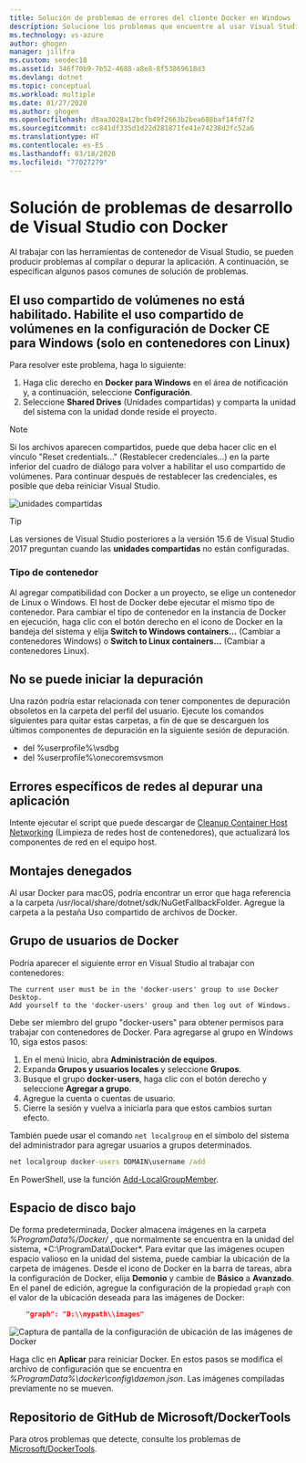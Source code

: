 ```yaml
---
title: Solución de problemas de errores del cliente Docker en Windows | Microsoft Docs
description: Solucione los problemas que encuentre al usar Visual Studio para crear e implementar aplicaciones web en Docker en Windows mediante Visual Studio.
ms.technology: vs-azure
author: ghogen
manager: jillfra
ms.custom: seodec18
ms.assetid: 346f70b9-7b52-4688-a8e8-8f53869618d3
ms.devlang: dotnet
ms.topic: conceptual
ms.workload: multiple
ms.date: 01/27/2020
ms.author: ghogen
ms.openlocfilehash: d8aa3028a12bcfb49f2663b2bea688baf14fd7f2
ms.sourcegitcommit: cc841df335d1d22d281871fe41e74238d2fc52a6
ms.translationtype: HT
ms.contentlocale: es-ES
ms.lasthandoff: 03/18/2020
ms.locfileid: "77027279"
---
```

# <a name="troubleshoot-visual-studio-development-with-docker"></a>Solución de problemas de desarrollo de Visual Studio con Docker

Al trabajar con las herramientas de contenedor de Visual Studio, se pueden producir problemas al compilar o depurar la aplicación. A continuación, se especifican algunos pasos comunes de solución de problemas.

## <a name="volume-sharing-is-not-enabled-enable-volume-sharing-in-the-docker-ce-for-windows-settings--linux-containers-only"></a>El uso compartido de volúmenes no está habilitado. Habilite el uso compartido de volúmenes en la configuración de Docker CE para Windows (solo en contenedores con Linux)

Para resolver este problema, haga lo siguiente:

1. Haga clic derecho en **Docker para Windows** en el área de notificación y, a continuación, seleccione **Configuración**.
1. Seleccione **Shared Drives** (Unidades compartidas) y comparta la unidad del sistema con la unidad donde reside el proyecto.

> [!NOTE]
> Si los archivos aparecen compartidos, puede que deba hacer clic en el vínculo "Reset credentials..." (Restablecer credenciales...) en la parte inferior del cuadro de diálogo para volver a habilitar el uso compartido de volúmenes. Para continuar después de restablecer las credenciales, es posible que deba reiniciar Visual Studio.

![unidades compartidas](media/troubleshooting-docker-errors/shareddrives.png)

> [!TIP]
> Las versiones de Visual Studio posteriores a la versión 15.6 de Visual Studio 2017 preguntan cuando las **unidades compartidas** no están configuradas.

### <a name="container-type"></a>Tipo de contenedor

Al agregar compatibilidad con Docker a un proyecto, se elige un contenedor de Linux o Windows. El host de Docker debe ejecutar el mismo tipo de contenedor. Para cambiar el tipo de contenedor en la instancia de Docker en ejecución, haga clic con el botón derecho en el icono de Docker en la bandeja del sistema y elija **Switch to Windows containers...** (Cambiar a contenedores Windows) o **Switch to Linux containers...** (Cambiar a contenedores Linux).

## <a name="unable-to-start-debugging"></a>No se puede iniciar la depuración

Una razón podría estar relacionada con tener componentes de depuración obsoletos en la carpeta del perfil del usuario. Ejecute los comandos siguientes para quitar estas carpetas, a fin de que se descarguen los últimos componentes de depuración en la siguiente sesión de depuración.

- del %userprofile%\vsdbg
- del %userprofile%\onecoremsvsmon

## <a name="errors-specific-to-networking-when-debugging-your-application"></a>Errores específicos de redes al depurar una aplicación

Intente ejecutar el script que puede descargar de [Cleanup Container Host Networking](https://github.com/MicrosoftDocs/Virtualization-Documentation/tree/master/windows-server-container-tools/CleanupContainerHostNetworking) (Limpieza de redes host de contenedores), que actualizará los componentes de red en el equipo host.

## <a name="mounts-denied"></a>Montajes denegados

Al usar Docker para macOS, podría encontrar un error que haga referencia a la carpeta /usr/local/share/dotnet/sdk/NuGetFallbackFolder. Agregue la carpeta a la pestaña Uso compartido de archivos de Docker.

## <a name="docker-users-group"></a>Grupo de usuarios de Docker

Podría aparecer el siguiente error en Visual Studio al trabajar con contenedores:

```
The current user must be in the 'docker-users' group to use Docker Desktop. 
Add yourself to the 'docker-users' group and then log out of Windows.
```

Debe ser miembro del grupo "docker-users" para obtener permisos para trabajar con contenedores de Docker.  Para agregarse al grupo en Windows 10, siga estos pasos:

1. En el menú Inicio, abra **Administración de equipos**.
1. Expanda **Grupos y usuarios locales** y seleccione **Grupos**.
1. Busque el grupo **docker-users**, haga clic con el botón derecho y seleccione **Agregar a grupo**.
1. Agregue la cuenta o cuentas de usuario.
1. Cierre la sesión y vuelva a iniciarla para que estos cambios surtan efecto.

También puede usar el comando `net localgroup` en el símbolo del sistema del administrador para agregar usuarios a grupos determinados.

```cmd
net localgroup docker-users DOMAIN\username /add
```

En PowerShell, use la función [Add-LocalGroupMember](/powershell/module/microsoft.powershell.localaccounts/add-localgroupmember).

## <a name="low-disk-space"></a>Espacio de disco bajo

De forma predeterminada, Docker almacena imágenes en la carpeta *%ProgramData%/Docker/* , que normalmente se encuentra en la unidad del sistema, *C:\ProgramData\Docker\*. Para evitar que las imágenes ocupen espacio valioso en la unidad del sistema, puede cambiar la ubicación de la carpeta de imágenes.  Desde el icono de Docker en la barra de tareas, abra la configuración de Docker, elija **Demonio** y cambie de **Básico** a **Avanzado**. En el panel de edición, agregue la configuración de la propiedad `graph` con el valor de la ubicación deseada para las imágenes de Docker:

```json
    "graph": "D:\\mypath\\images"
```

![Captura de pantalla de la configuración de ubicación de las imágenes de Docker](media/troubleshooting-docker-errors/docker-settings-image-location.png)

Haga clic en **Aplicar** para reiniciar Docker. En estos pasos se modifica el archivo de configuración que se encuentra en *%ProgramData%\docker\config\daemon.json*. Las imágenes compiladas previamente no se mueven.

## <a name="microsoftdockertools-github-repo"></a>Repositorio de GitHub de Microsoft/DockerTools

Para otros problemas que detecte, consulte los problemas de [Microsoft/DockerTools](https://github.com/microsoft/dockertools/issues).
